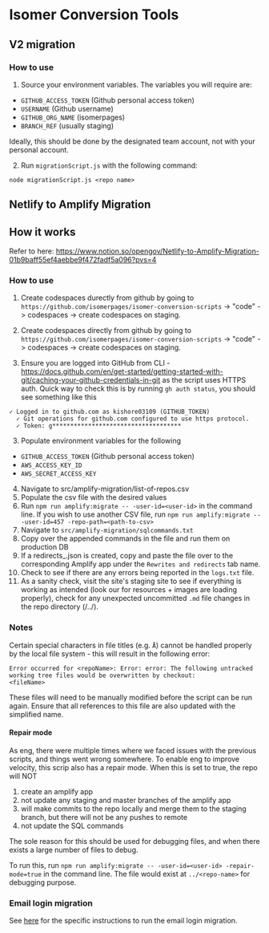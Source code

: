 # Isomer Conversion Tools

## V2 migration

### How to use

1. Source your environment variables. The variables you will require are:

- `GITHUB_ACCESS_TOKEN` (Github personal access token)
- `USERNAME` (Github username)
- `GITHUB_ORG_NAME` (isomerpages)
- `BRANCH_REF` (usually staging)

Ideally, this should be done by the designated team account, not with your personal account.

2. Run `migrationScript.js` with the following command:

```
node migrationScript.js <repo name>
```

## Netlify to Amplify Migration

## How it works

Refer to here: https://www.notion.so/opengov/Netlify-to-Amplify-Migration-01b9baff55ef4aebbe9f472fadf5a096?pvs=4

### How to use

1. Create codespaces durectly from github by going to `https://github.com/isomerpages/isomer-conversion-scripts` -> "code" -> codespaces -> create codespaces on staging.

1. Create codespaces directly from github by going to `https://github.com/isomerpages/isomer-conversion-scripts` -> "code" -> codespaces -> create codespaces on staging.

1. Ensure you are logged into GitHub from CLI - https://docs.github.com/en/get-started/getting-started-with-git/caching-your-github-credentials-in-git as the script uses HTTPS auth. Quick way to check this is by running `gh auth status`, you should see something like this

```
✓ Logged in to github.com as kishore03109 (GITHUB_TOKEN)
  ✓ Git operations for github.com configured to use https protocol.
  ✓ Token: g************************************
```

3. Populate environment variables for the following

- `GITHUB_ACCESS_TOKEN` (Github personal access token)
- `AWS_ACCESS_KEY_ID`
- `AWS_SECRET_ACCESS_KEY`

4. Navigate to src/amplify-migration/list-of-repos.csv
5. Populate the csv file with the desired values
6. Run `npm run amplify:migrate -- -user-id=<user-id>` in the command line. If you wish to use another CSV file, run `npm run amplify:migrate -- -user-id=457 -repo-path=<path-to-csv>`
7. Navigate to `src/amplify-migration/sqlcommands.txt`
8. Copy over the appended commands in the file and run them on production DB
9. If a redirects\_<repo-name>.json is created, copy and paste the file over to the corresponding Amplify app under the `Rewrites and redirects` tab name.
10. Check to see if there are any errors being reported in the `logs.txt` file.
11. As a sanity check, visit the site's staging site to see if everything is working as intended (look our for resources + images are loading properly), check for any unexpected uncommitted `.md` file changes in the repo directory (/../<repo-name>).

### Notes

Certain special characters in file titles (e.g. `Å`) cannot be handled properly by the local file system - this will result in the following error:

```
Error occurred for <repoName>: Error: error: The following untracked working tree files would be overwritten by checkout:
<fileName>
```

These files will need to be manually modified before the script can be run again. Ensure that all references to this file are also updated with the simplified name.

#### Repair mode

As eng, there were multiple times where we faced issues with the previous scripts, and things went wrong somewhere. To enable eng to improve velocity, this scrip also has a repair mode. When this is set to true, the repo will NOT

1. create an amplify app
2. not update any staging and master branches of the amplify app
3. will make commits to the repo locally and merge them to the staging branch, but there will not be any pushes to remote
4. not update the SQL commands

The sole reason for this should be used for debugging files, and when there exists a large number of files to debug.

To run this, run
`npm run amplify:migrate -- -user-id=<user-id> -repair-mode=true` in the command line.
The file would exist at `../<repo-name>` for debugging purpose.

### Email login migration

See [here](src/emailLogin/README.md) for the specific instructions to run the email login migration.
